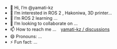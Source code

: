 - 👋 Hi, I’m @yamati-kz
- 👀 I’m interested in ROS 2 , Hakoniwa, 3D printer...
- 🌱 I’m ROS 2 learning ...
- 💞️ I’m looking to collaborate on ...
- 📫 How to reach me ...　[yamati-kz / discussions](https://github.com/yamati-kz/yamati-kz/discussions)
- 😄 Pronouns: ...
- ⚡ Fun fact: ...

<!---
yamati-kz/yamati-kz is a ✨ special ✨ repository because its `README.md` (this file) appears on your GitHub profile.
You can click the Preview link to take a look at your changes.
--->
